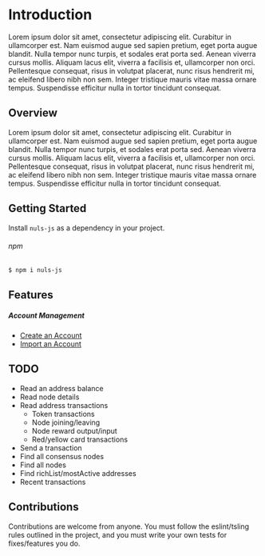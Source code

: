 # Introduction
Lorem ipsum dolor sit amet, consectetur adipiscing elit. Curabitur in ullamcorper est. Nam euismod augue sed sapien pretium, eget porta augue blandit. Nulla tempor nunc turpis, et sodales erat porta sed. Aenean viverra cursus mollis. Aliquam lacus elit, viverra a facilisis et, ullamcorper non orci. Pellentesque consequat, risus in volutpat placerat, nunc risus hendrerit mi, ac eleifend libero nibh non sem. Integer tristique mauris vitae massa ornare tempus. Suspendisse efficitur nulla in tortor tincidunt consequat.

## Overview
Lorem ipsum dolor sit amet, consectetur adipiscing elit. Curabitur in ullamcorper est. Nam euismod augue sed sapien pretium, eget porta augue blandit. Nulla tempor nunc turpis, et sodales erat porta sed. Aenean viverra cursus mollis. Aliquam lacus elit, viverra a facilisis et, ullamcorper non orci. Pellentesque consequat, risus in volutpat placerat, nunc risus hendrerit mi, ac eleifend libero nibh non sem. Integer tristique mauris vitae massa ornare tempus. Suspendisse efficitur nulla in tortor tincidunt consequat.

## Getting Started
Install `nuls-js` as a dependency in your project.
###### npm
```bash
$ npm i nuls-js
````

## Features
##### Account Management
 - [Create an Account](https://alephnuls.github.io/nuls-js/guide/newAccount.html#create-a-new-account)
 - [Import an Account](https://alephnuls.github.io/nuls-js/guide/newAccount.html#import-an-account)

## TODO
- Read an address balance
- Read node details
- Read address transactions
  - Token transactions
  - Node joining/leaving
  - Node reward output/input
  - Red/yellow card transactions
- Send a transaction
- Find all consensus nodes
- Find all nodes
- Find richList/mostActive addresses
- Recent transactions

## Contributions
Contributions are welcome from anyone. You must follow the eslint/tsling rules outlined
in the project, and you must write your own tests for fixes/features you do.
